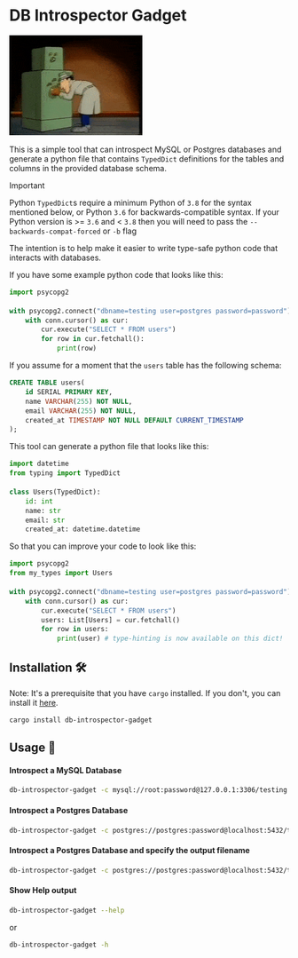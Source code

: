 # DB Introspector Gadget

![Inspector Gadget introspecting a safe](inspector_gadget.gif)

This is a simple tool that can introspect MySQL or Postgres databases and generate a python file that contains `TypedDict` definitions for the tables and columns in the provided database schema.

> [!IMPORTANT]
> Python `TypedDict`s require a minimum Python of `3.8` for the syntax mentioned below, or Python `3.6` for backwards-compatible syntax.
> If your Python version is >= `3.6` and < `3.8` then you will need to pass the `--backwards-compat-forced` or `-b` flag

The intention is to help make it easier to write type-safe python code that interacts with databases.

If you have some example python code that looks like this:

```python
import psycopg2

with psycopg2.connect("dbname=testing user=postgres password=password") as conn:
    with conn.cursor() as cur:
        cur.execute("SELECT * FROM users")
        for row in cur.fetchall():
            print(row)
```

If you assume for a moment that the `users` table has the following schema:

```sql
CREATE TABLE users(
    id SERIAL PRIMARY KEY,
    name VARCHAR(255) NOT NULL,
    email VARCHAR(255) NOT NULL,
    created_at TIMESTAMP NOT NULL DEFAULT CURRENT_TIMESTAMP
);
```

This tool can generate a python file that looks like this:

```python
import datetime
from typing import TypedDict

class Users(TypedDict):
    id: int
    name: str
    email: str
    created_at: datetime.datetime
```

So that you can improve your code to look like this:

```python
import psycopg2
from my_types import Users

with psycopg2.connect("dbname=testing user=postgres password=password") as conn:
    with conn.cursor() as cur:
        cur.execute("SELECT * FROM users")
        users: List[Users] = cur.fetchall()
        for row in users:
            print(user) # type-hinting is now available on this dict!
```

## Installation 🛠️

Note: It's a prerequisite that you have `cargo` installed. If you don't, you can install it [here](https://www.rust-lang.org/tools/install).

```bash
cargo install db-introspector-gadget
```

## Usage 🚀

#### Introspect a MySQL Database

```bash
db-introspector-gadget -c mysql://root:password@127.0.0.1:3306/testing -s testing
```

#### Introspect a Postgres Database

```bash
db-introspector-gadget -c postgres://postgres:password@localhost:5432/testing -s public
```

#### Introspect a Postgres Database and specify the output filename

```bash
db-introspector-gadget -c postgres://postgres:password@localhost:5432/testing -s public -o my_types.py
```

#### Show Help output

```bash
db-introspector-gadget --help
```

or

```bash
db-introspector-gadget -h
```
